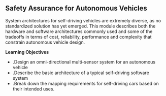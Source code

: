 ## Safety Assurance for Autonomous Vehicles

System architectures for self-driving vehicles are extremely diverse, as no standardized solution has yet emerged. This module describes both the hardware and software architectures commonly used and some of the tradeoffs in terms of cost, reliability, performance and complexity that constrain autonomous vehicle design.

****Learning Objectives****

* .Design an omni-directional multi-sensor system for an autonomous vehicle
* .Describe the basic architecture of a typical self-driving software system
* .Break down the mapping requirements for self-driving cars based on their intended uses.
